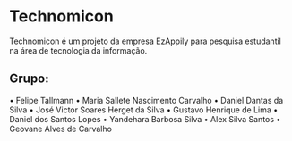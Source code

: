 # Technomicon

Technomicon é um projeto da empresa EzAppily para pesquisa estudantil na área de tecnologia da informação.

## Grupo:

•	Felipe Tallmann
•	Maria Sallete Nascimento Carvalho
•	Daniel Dantas da Silva
•	José Victor Soares Herget da Silva
•	Gustavo Henrique de Lima
•	Daniel dos Santos Lopes
•	Yandehara Barbosa Silva
•	Alex Silva Santos
•	Geovane Alves de Carvalho 
